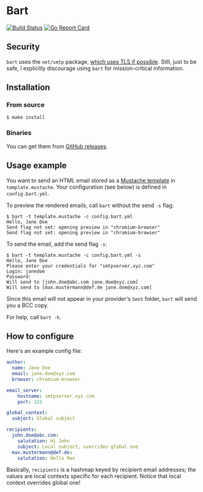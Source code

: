# Bart

[![Build Status](https://travis-ci.org/mp4096/bart.svg?branch=master)](https://travis-ci.org/mp4096/bart)
[![Go Report Card](https://goreportcard.com/badge/github.com/mp4096/bart)](https://goreportcard.com/report/github.com/mp4096/bart)


## Security

`bart` uses the `net/smtp` package,
[which uses TLS if possible](https://golang.org/pkg/net/smtp/#SendMail).
Still, just to be safe, I explicitly discourage using `bart` for mission-critical information.

## Installation

### From source

```
$ make install
```

### Binaries

You can get them from [GitHub releases](https://github.com/mp4096/bart/releases).


## Usage example

You want to send an HTML email stored as a [Mustache template](https://mustache.github.io/) in `template.mustache`.
Your configuration (see below) is defined in `config.bart.yml`.

To preview the rendered emails, call `bart` without the send `-s` flag:

```
$ bart -t template.mustache -c config.bart.yml
Hello, Jane Doe
Send flag not set: opening preview in "chromium-browser"
Send flag not set: opening preview in "chromium-browser"
```

To send the email, add the send flag `-s`:

```
$ bart -t template.mustache -c config.bart.yml -s
Hello, Jane Doe
Please enter your credentials for "smtpserver.xyz.com"
Login: janedoe
Password:
Will send to [john.doe@abc.com jane.doe@xyz.com]
Will send to [max.mustermann@def.de jane.doe@xyz.com]
```

Since this email will not appear in your provider's `Sent` folder,
`bart` will send you a BCC copy.

For help, call `bart -h`.

## How to configure

Here's an example config file:

```yaml
author:
  name: Jane Doe
  email: jane.doe@xyz.com
  browser: chromium-browser

email_server:
    hostname: smtpserver.xyz.com
    port: 123

global_context:
  subject: Global subject

recipients:
  john.doe@abc.com:
    salutation: Hi John
    subject: Local subject, overrides global one
  max.mustermann@def.de:
    salutation: Hello Max
```

Basically, `recipients` is a hashmap keyed by recipient email addresses;
the values are local contexts specific for each recipient.
Notice that local context overrides global one!
